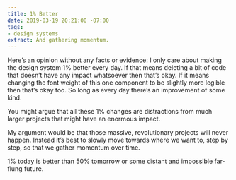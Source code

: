 ```yaml
---
title: 1% Better
date: 2019-03-19 20:21:00 -07:00
tags:
- design systems
extract: And gathering momentum.
---
```


Here’s an opinion without any facts or evidence: I only care about making the design system 1% better every day. If that means deleting a bit of code that doesn’t have any impact whatsoever then that’s okay. If it means changing the font weight of this one component to be slightly more legible then that’s okay too. So long as every day there’s an improvement of some kind. 

You might argue that all these 1% changes are distractions from much larger projects that might have an enormous impact. 

My argument would be that those massive, revolutionary projects will never happen. Instead it’s best to slowly move towards where we want to, step by step, so that we gather momentum over time. 

1% today is better than 50% tomorrow or some distant and impossible far-flung future.